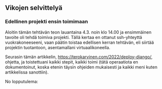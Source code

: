 ## Vikojen selvittelyä

### Edellinen projekti ensin toimimaan

Aloitin tämän tehtävän teon lauantaina 4.3. noin klo 14.00 ja ensimmäinen tavoite oli tehdä toimiva projekti. Tällä kertaa en ottanut ssh-yhteyttä vuokrakoneeseeni, 
vaan päätin toistaa edellisen kerran tehtävän, eli siirtää projektin tuotantoon, asentamallani virtuaalikoneella. 

Seurasin tämän artikkelin, https://terokarvinen.com/2022/deploy-django/, ohjetta, ja toistettuani kaikki stepit, kaikki toimi (tätä operaatiota en dokumentoinut, koska
etenin täysin ohjeiden mukaisesti ja kaikki meni kuten artikkelissa sanottiin). 

No lopputulema: 
